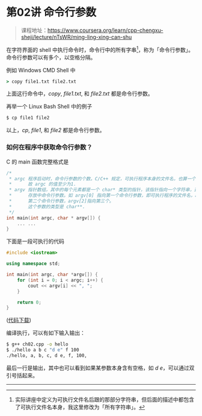 # 第02讲 命令行参数

> 课程地址：<https://www.coursera.org/learn/cpp-chengxu-sheji/lecture/nTsWR/ming-ling-xing-can-shu>

在字符界面的 shell 中执行命令时，命令行中的所有字串[^difference]，称为「命令行参数」。命令行参数可以有多个，以空格分隔。

例如 Windows CMD Shell 中
``` cmd
> copy file1.txt file2.txt
```
上面这行命令中，*copy*, *file1.txt*, 和 *file2.txt* 都是命令行参数。

再举一个 Linux Bash Shell 中的例子
``` Bash
$ cp file1 file2
```
以上，*cp*, *file1*, 和 *file2* 都是命令行参数。

### 如何在程序中获取命令行参数？
C 的 main 函数完整格式是
``` C
/*
 * argc 程序启动时，命令行参数的个数。C/C++ 规定，可执行程序本身的文件名，也算一个命令行参数，
 *      故 argc 的值至少为1.
 * argv 指针数组，其中的每个元素都是一个 char* 类型的指针，该指针指向一个字符串，这个字符串里
 *      存放中命令行参数。如 argv[0] 指向第一个命令行参数，即可执行程序的文件名，argv[2]指向
 *      第二个命令行参数，argv[2]指向第三个。
 *      这个参数的类型是 char**.
 */
int main(int argc, char * argv[]) {
    ... ...
}
```
下面是一段可执行的代码
``` CPP
#include <iostream>

using namespace std;

int main(int argc, char *argv[]) {
    for (int i = 0; i < argc; i++) {
        cout << argv[i] << ", ";
    }

    return 0;
}

```
([代码下载](code/ch02/ch02.cpp))

编译执行，可以有如下输入输出：
``` Bash
$ g++ ch02.cpp -o hello
$ ./hello a b c "d e" f 100
./hello, a, b, c, d e, f, 100,
```
最后一行是输出，其中也可以看到如果某参数本身含有空格，如 *d e*，可以通过双引号括起来。

-------

[^difference]: 实际讲座中定义为可执行文件名后跟的那部分字符串，但后面的描述中都包含了可执行文件名本身，我这里修改为「所有字符串」。